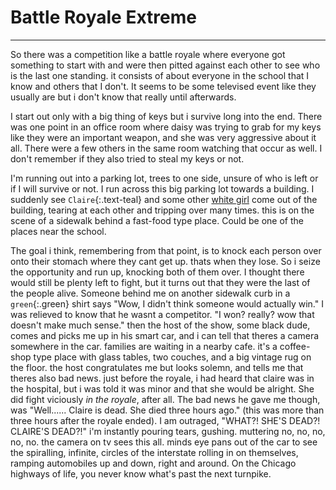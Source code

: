 
# Battle Royale Extreme
_________

So there was a competition like a battle royale where everyone got something to start with and were then pitted against each other to see who is the last one standing. it consists of about everyone in the school that I know and others that I don't. It seems to be some televised event like they usually are but i don't know that really until afterwards.

I start out only with a big thing of keys but i survive long into the end. There was one point in an office room where daisy was trying to grab for my keys like they were an important weapon, and she was very aggressive about it all. There were a few others in the same room watching that occur as well. I don't remember if they also tried to steal my keys or not.

I'm running out into a parking lot, trees to one side, unsure of who is left or if I will survive or not. I run across this big parking lot towards a building. I suddenly see `Claire`{:.text-teal} and some other [white girl][] come out of the building, tearing at each other and tripping over many times. this is on the scene of a sidewalk behind a fast-food type place. Could be one of the places near the school.

The goal i think, remembering from that point, is to knock each person over onto their stomach where they cant get up. thats when they lose. So i seize the opportunity and run up, knocking both of them over. I thought there would still be plenty left to fight, but it turns out that they were the last of the people alive. Someone behind me on another sidewalk curb in a `green`{:.green} shirt says "Wow, I didn't think someone would actually win." I was relieved to know that he wasnt a competitor. "I won? really? wow that doesn't make much sense." then the host of the show, some black dude, comes and picks me up in his smart car, and i can tell that theres a camera somewhere in the car. families are waiting in a nearby cafe. it's a coffee-shop type place with glass tables, two couches, and a big vintage rug on the floor. the host congratulates me but looks solemn, and tells me that theres also bad news. just before the royale, i had heard that claire was in the hospital, but i was told it was minor and that she would be alright. She did fight viciously *in the royale*, after all. The bad news he gave me though, was "Well...... Claire is dead. She died three hours ago." (this was more than three hours after the royale ended). I am outraged, "WHAT?! SHE'S DEAD?! CLAIRE'S DEAD?!" i'm instantly pouring tears, gushing. muttering no, no, no, no, no. the camera on tv sees this all. minds eye pans out of the car to see the spiralling, infinite, circles of the interstate rolling in on themselves, ramping automobiles up and down, right and around. On the Chicago highways of life, you never know what's past the next turnpike.


[white girl]: https://en.wikipedia.org/wiki/Starbucks
